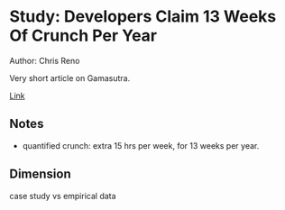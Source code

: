 Study: Developers Claim 13 Weeks Of Crunch Per Year
===

Author: Chris Reno

Very short article on Gamasutra.

[Link](http://www.gamasutra.com/view/news/119612/Study_Developers_Claim_13_Weeks_Of_Crunch_Per_Year.php)

## Notes
*  quantified crunch: extra 15 hrs per week, for 13 weeks per year.

## Dimension
case study vs empirical data
